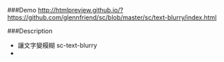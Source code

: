 ###Demo
http://htmlpreview.github.io/?https://github.com/glennfriend/sc/blob/master/sc/text-blurry/index.html

###Description
- 讓文字變糢糊 sc-text-blurry
- <div class="sc-text-blurry"></div>

